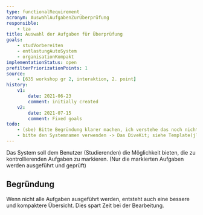 ```yaml
---
type: functionalRequirement
acronym: AuswahlAufgabenZurÜberprüfung
responsible:
    - tza
title: Auswahl der Aufgaben für Überprüfung
goals:
    - studVorbereiten
    - entlastungAutoSystem
    - organisationKompakt
implementationStatus: open
prefilterPriorizationPoints: 1
source:
    - [635 workshop gr 2, interaktion, 2. point]
history:
    v1:
        date: 2021-06-23
        comment: initially created
    v2:
        date: 2021-07-15
        comment: Fixed goals
todo:
    - (sbe) Bitte Begründung klarer machen, ich verstehe das noch nicht. Was hat der Student davon, dass eine Aufgabe noch nicht kontrolliert wird, obwohl er/sie als fertig gepusht hat?
    - bitte den Systemnamen verwenden -> Das DiveKit; siehe Template(jlü)
---
```


Das System soll dem Benutzer (Studierenden) die Möglichkeit bieten, die zu kontrollierenden Aufgaben zu markieren.
(Nur die markierten Aufgaben werden ausgeführt und geprüft)

## Begründung

Wenn nicht alle Aufgaben ausgeführt werden, entsteht auch eine bessere und kompaktere Übersicht. Dies spart Zeit bei der Bearbeitung.
